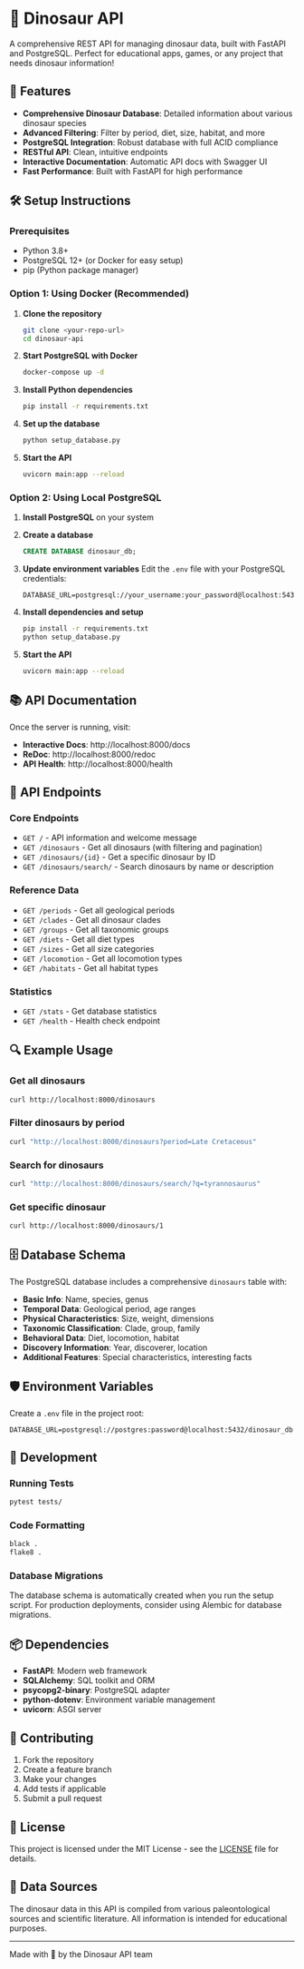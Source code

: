 # 🦕 Dinosaur API

A comprehensive REST API for managing dinosaur data, built with FastAPI and PostgreSQL. Perfect for educational apps, games, or any project that needs dinosaur information!

## 🚀 Features

- **Comprehensive Dinosaur Database**: Detailed information about various dinosaur species
- **Advanced Filtering**: Filter by period, diet, size, habitat, and more
- **PostgreSQL Integration**: Robust database with full ACID compliance
- **RESTful API**: Clean, intuitive endpoints
- **Interactive Documentation**: Automatic API docs with Swagger UI
- **Fast Performance**: Built with FastAPI for high performance

## 🛠️ Setup Instructions

### Prerequisites

- Python 3.8+
- PostgreSQL 12+ (or Docker for easy setup)
- pip (Python package manager)

### Option 1: Using Docker (Recommended)

1. **Clone the repository**
   ```bash
   git clone <your-repo-url>
   cd dinosaur-api
   ```

2. **Start PostgreSQL with Docker**
   ```bash
   docker-compose up -d
   ```

3. **Install Python dependencies**
   ```bash
   pip install -r requirements.txt
   ```

4. **Set up the database**
   ```bash
   python setup_database.py
   ```

5. **Start the API**
   ```bash
   uvicorn main:app --reload
   ```

### Option 2: Using Local PostgreSQL

1. **Install PostgreSQL** on your system

2. **Create a database**
   ```sql
   CREATE DATABASE dinosaur_db;
   ```

3. **Update environment variables**
   Edit the `.env` file with your PostgreSQL credentials:
   ```
   DATABASE_URL=postgresql://your_username:your_password@localhost:5432/dinosaur_db
   ```

4. **Install dependencies and setup**
   ```bash
   pip install -r requirements.txt
   python setup_database.py
   ```

5. **Start the API**
   ```bash
   uvicorn main:app --reload
   ```

## 📚 API Documentation

Once the server is running, visit:
- **Interactive Docs**: http://localhost:8000/docs
- **ReDoc**: http://localhost:8000/redoc
- **API Health**: http://localhost:8000/health

## 🔗 API Endpoints

### Core Endpoints
- `GET /` - API information and welcome message
- `GET /dinosaurs` - Get all dinosaurs (with filtering and pagination)
- `GET /dinosaurs/{id}` - Get a specific dinosaur by ID
- `GET /dinosaurs/search/` - Search dinosaurs by name or description

### Reference Data
- `GET /periods` - Get all geological periods
- `GET /clades` - Get all dinosaur clades
- `GET /groups` - Get all taxonomic groups
- `GET /diets` - Get all diet types
- `GET /sizes` - Get all size categories
- `GET /locomotion` - Get all locomotion types
- `GET /habitats` - Get all habitat types

### Statistics
- `GET /stats` - Get database statistics
- `GET /health` - Health check endpoint

## 🔍 Example Usage

### Get all dinosaurs
```bash
curl http://localhost:8000/dinosaurs
```

### Filter dinosaurs by period
```bash
curl "http://localhost:8000/dinosaurs?period=Late Cretaceous"
```

### Search for dinosaurs
```bash
curl "http://localhost:8000/dinosaurs/search/?q=tyrannosaurus"
```

### Get specific dinosaur
```bash
curl http://localhost:8000/dinosaurs/1
```

## 🗄️ Database Schema

The PostgreSQL database includes a comprehensive `dinosaurs` table with:
- **Basic Info**: Name, species, genus
- **Temporal Data**: Geological period, age ranges
- **Physical Characteristics**: Size, weight, dimensions
- **Taxonomic Classification**: Clade, group, family
- **Behavioral Data**: Diet, locomotion, habitat
- **Discovery Information**: Year, discoverer, location
- **Additional Features**: Special characteristics, interesting facts

## 🛡️ Environment Variables

Create a `.env` file in the project root:

```env
DATABASE_URL=postgresql://postgres:password@localhost:5432/dinosaur_db
```

## 🧪 Development

### Running Tests
```bash
pytest tests/
```

### Code Formatting
```bash
black .
flake8 .
```

### Database Migrations
The database schema is automatically created when you run the setup script. For production deployments, consider using Alembic for database migrations.

## 📦 Dependencies

- **FastAPI**: Modern web framework
- **SQLAlchemy**: SQL toolkit and ORM
- **psycopg2-binary**: PostgreSQL adapter
- **python-dotenv**: Environment variable management
- **uvicorn**: ASGI server

## 🤝 Contributing

1. Fork the repository
2. Create a feature branch
3. Make your changes
4. Add tests if applicable
5. Submit a pull request

## 📝 License

This project is licensed under the MIT License - see the [LICENSE](LICENSE) file for details.

## 🦴 Data Sources

The dinosaur data in this API is compiled from various paleontological sources and scientific literature. All information is intended for educational purposes.

---

Made with 🦕 by the Dinosaur API team
